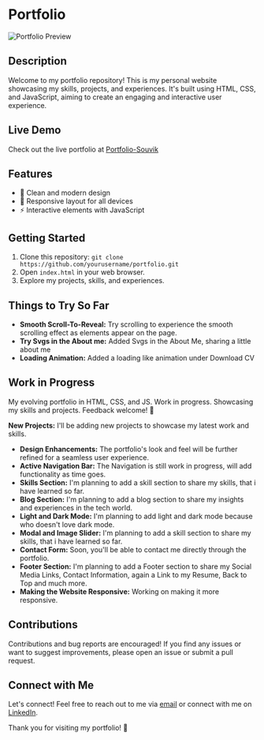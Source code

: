 # Portfolio

![Portfolio Preview](https://github.com/souvikrajsingh/portfolio-in-progress/assets/81793119/a8dd10ba-8ec9-411f-9b10-14bf846abf9e)

## Description

Welcome to my portfolio repository! This is my personal website showcasing my skills, projects, and experiences. It's built using HTML, CSS, and JavaScript, aiming to create an engaging and interactive user experience.

## Live Demo

Check out the live portfolio at [Portfolio-Souvik](https://souvikrajsingh.github.io/portfolio-in-progress/)

## Features

- 🎨 Clean and modern design
- 📱 Responsive layout for all devices
- ⚡️ Interactive elements with JavaScript

## Getting Started

1. Clone this repository: `git clone https://github.com/yourusername/portfolio.git`
2. Open `index.html` in your web browser.
3. Explore my projects, skills, and experiences.

## Things to Try So Far
- **Smooth Scroll-To-Reveal:** Try scrolling to experience the smooth scrolling effect as elements appear on the page.
- **Try Svgs in the About me:** Added Svgs in the About Me, sharing a little about me
- **Loading Animation:** Added a loading like animation under Download CV

## Work in Progress

My evolving portfolio in HTML, CSS, and JS. Work in progress. Showcasing my skills and projects. Feedback welcome! 🚀

 **New Projects:** I'll be adding new projects to showcase my latest work and skills.
 
- **Design Enhancements:** The portfolio's look and feel will be further refined for a seamless user experience.
- **Active Navigation Bar:** The Navigation is still work in progress, will add functionality as time goes.
- **Skills Section:** I'm planning to add a skill section to share my skills, that i have learned so far.
- **Blog Section:** I'm planning to add a blog section to share my insights and experiences in the tech world.
- **Light and Dark Mode:** I'm planning to add light and dark mode because who doesn't love dark mode.
- **Modal and Image Slider:** I'm planning to add a skill section to share my skills, that i have learned so far.
- **Contact Form:** Soon, you'll be able to contact me directly through the portfolio.
- **Footer Section:** I'm planning to add a Footer section to share my Social Media Links, Contact Information, again a Link to my Resume, Back to Top and much more.
- **Making the Website Responsive:** Working on making it more responsive.

## Contributions

Contributions and bug reports are encouraged! If you find any issues or want to suggest improvements, please open an issue or submit a pull request.

## Connect with Me

Let's connect! Feel free to reach out to me via [email](mailto:souvikrajsingh02@gmail.com) or connect with me on [LinkedIn](https://www.linkedin.com/in/souvik-raj-singh-9650bb187/).

Thank you for visiting my portfolio! 🚀
